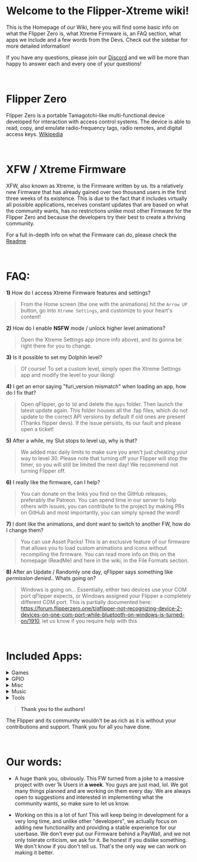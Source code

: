 # Welcome to the Flipper-Xtreme wiki!

This is the Homepage of our Wiki, here you will find some basic info on what the Flipper Zero is, what Xtreme Firmware is, an FAQ section, what apps we include and a few words from the Devs. Check out the sidebar for more detailed information!

If you have any questions, please join our [Discord](https://discord.gg/flipper-xtreme) and we will be more than happy to answer each and every one of your questions!

<br>

# Flipper Zero
Flipper Zero is a portable Tamagotchi-like multi-functional device developed for interaction with access control systems. The device is able to read, copy, and emulate radio-frequency tags, radio remotes, and digital access keys. [Wikipedia](https://en.wikipedia.org/wiki/Flipper_Zero)

<br>

# XFW / Xtreme Firmware
XFW, also known as Xtreme, is the Firmware written by us. Its a relatively new Firmware that has already gained over two thousand users in the first three weeks of its existence. This is due to the fact that it includes virtually all possible applications, receives constant updates that are based on what the community wants, has no restrictions unlike most other Firmware for the Flipper Zero and because the developers try their best to create a thriving community.

For a full in-depth info on what the Firmware can do, please check the [Readme](https://github.com/ClaraCrazy/Flipper-Xtreme#xfw---xtreme-firmware-for-the-flipper-zero)

<br>

# FAQ:
**1)** How do I access Xtreme Firmware features and settings?
> From the Home screen (the one with the animations) hit the `Arrow UP` button, go into `Xtreme Settings`, and customize to your heart's content!

**2)** How do I enable **NSFW** mode / unlock higher level animations?
> Open the Xtreme Settings app (more info above), and its gonna be right there for you to change.

**3)** Is it possible to set my Dolphin level?
> Of course! To set a custom level, simply open the Xtreme Settings app and modify the level to your liking!

**4)** I get an error saying "furi_version mismatch" when loading an app, how do I fix that?
> Open qFlipper, go to `SD` and delete the `Apps` folder. Then launch the latest update again. This folder houses all the .fap files, which do not update to the correct API versions by default if old ones are present (Thanks flipper devs). If the issue persists, its our fault and please open a ticket!

**5)** After a while, my Slut stops to level up, why is that?
> We added max daily limits to make sure you aren't just cheating your way to level 30. Please note that turning off your Flipper will stop the timer, so you will still be limited the next day! We recommend not turning Flipper off.

**6)** I really like the firmware, can I help?
> You can donate on the links you find on the GitHub releases, preferably the Patreon. You can spend time in our server to help others with issues, you can contribute to the project by making PRs on GitHub and most importantly, you can simply spread the word!

**7)** I dont like the animations, and dont want to switch to another FW, how do I change them?
> You can use Asset Packs! This is an exclusive feature of our firmware that allows you to load custom animations and icons without recompiling the firmware. You can read more info on this on the homepage (ReadMe) and here in the wiki, in the File Formats section.

**8)** After an Update / Randomly one day, qFlipper says something like *permission denied*.. Whats going on?
> Windows is going on... Essentially, either two devices use your COM port qFlipper expects, or Windows assigned your Flipper a completely different COM port. This is partially documented here: <https://forum.flipperzero.one/t/qflipper-not-recognizing-device-2-devices-on-one-com-port-while-bluetooth-on-windows-is-turned-on/1910>, let us know if you require help with this

<br>

# Included Apps:

<details>
<summary>Games</summary>

- [2048](https://github.com/eugene-kirzhanov/flipper-zero-2048-game)
- [Arkanoid](https://github.com/DarkFlippers/unleashed-firmware/tree/dev/applications/plugins/arkanoid)
- [Asteroids](https://github.com/SimplyMinimal/FlipperZero-Asteroids)
- [BlackJack](https://github.com/teeebor/flipper_games)
- Multi Dice - In-house
- [Doom](https://github.com/p4nic4ttack/doom-flipper-zero/)
- [Flappy Bird](https://github.com/DroomOne/flipperzero-firmware/tree/dev/applications/flappy_bird)
- [Pong](https://github.com/nmrr/flipperzero-pong)
- [Game 15](https://github.com/x27/flipperzero-game15)
- [Game of Life](https://github.com/tgxn/flipperzero-firmware/blob/dev/applications/game_of_life/game_of_life.c)
- Heap Defence - Author Unknown
- [Mandelbrot Set](https://github.com/Possibly-Matt/flipperzero-firmware-wPlugins)
- [Minesweeper](https://github.com/panki27/minesweeper)
- [Snake Game](https://github.com/flipperdevices/flipperzero-firmware/tree/dev/applications/plugins/snake_game)
- [Solitaire](https://github.com/teeebor/flipper_games)
- [Tamagotchi](https://github.com/DroomOne/flipperzero-tamagotch-p1)
- Tanks
- [Tetris](https://github.com/jeffplang/flipperzero-firmware/tree/tetris_game/applications/tetris_game)
- [Tic Tac Toe](https://github.com/gotnull/flipperzero-firmware-wPlugins/tree/420/applications/plugins/tictactoe_game)
- [Video Poker](https://github.com/PixlEmly/flipperzero-firmware-testing/blob/420/applications/VideoPoker/poker.c)
- [Yatzee](https://github.com/emfleak/flipperzero-yatzee)
- Zombiez

</details>

<details>
<summary>GPIO</summary>

- [[BH1750] Lightmeter](https://github.com/oleksiikutuzov/flipperzero-lightmeter)
- [[BMI160] Air Mouse](https://github.com/ginkage/FlippAirMouse/)
- [[ESP32] WiFi Marauder](https://github.com/0xchocolate/flipperzero-firmware-with-wifi-marauder-companion)
- [[ESP8266] Deauther](https://github.com/Timmotools/flipperzero_esp8266_deautherv2)
- [[ESP8266] IFTTT Virtual Button](https://github.com/Ferrazzi/FlipperZero_IFTTT_Virtual_Button)
- [ESP8266] WiFi (Deauther) v2
- [[GPIO] Flashlight](https://github.com/xMasterX/flipper-flashlight)
- [GPIO] Geiger Counter
- [GPIO] Intervalometer
- [[GPIO] Reader (Aurelic)](https://github.com/aureli1c/flipperzero_GPIO_read)
- [[GPIO] Reader (biotinker)](https://github.com/biotinker/flipperzero-gpioreader)
- [[GPIO] Sentry Safe](https://github.com/H4ckd4ddy/flipperzero-sentry-safe-plugin)
- [[HC-SR] Dist. Sensor](https://github.com/Sanqui/flipperzero-firmware/tree/59656ca5fb644e0d4484259986b86a0b963f323d/applications/hc_sr04)
- [[GPIO] i2c Tools](https://github.com/NaejEL/flipperzero-i2ctools)
- [[NMEA] GPS](https://github.com/ezod/flipperzero-gps)
- [[NRF24] Mouse Jacker](https://github.com/mothball187/flipperzero-nrf24/tree/main/mousejacker)
- [[NRF24] Scanner](https://github.com/vad7/nrf24scan)
- [[NRF24] Sniffer](https://github.com/mothball187/flipperzero-nrf24/tree/main/nrfsniff)
- [[RC2014] ColecoVision](https://github.com/ezod/flipperzero-rc2014-coleco)
- [GPIO] Signal Generator
- [[UART] Echo](https://github.com/flipperdevices/flipperzero-firmware/pull/831)
- [UART] Terminal
- [GPIO] Unitemp
- [WiFi] Scanner
- [[GPIO] Wii EC Analyser](https://github.com/csBlueChip/FlipperZero_WiiEC)

</details>

<details>
<summary>Misc</summary>

- [Authenticator](https://github.com/akopachov/flipper-zero_authenticator)
- [Barcode Generator](https://github.com/McAzzaMan/flipperzero-firmware/tree/UPC-A_Barcode_Generator/applications/barcode_generator)
- Brainfuck
- [Caesar Cipher](https://github.com/panki27/caesar-cipher)
- Calculator - In house / notIntense
- [Clock](https://github.com/kowalski7cc/flipperzero-firmware/tree/clock-v1) / In house
- [Countdown Timer](https://github.com/0w0mewo/fpz_cntdown_timer)
- [Counter](https://github.com/Krulknul/dolphin-counter)
- [Hex Viewer](https://github.com/QtRoS/flipper-zero-hex-viewer)
- [Morse Code](https://github.com/DarkFlippers/unleashed-firmware/pull/144)
- [Multi Converter](https://github.com/theisolinearchip/flipperzero_stuff/tree/main/applications/multi_converter)
- Nightstand Clock
- Orgasmotron
- [Paint](https://github.com/n-o-T-I-n-s-a-n-e)
- Rubik's Cube Scrambler
- [Text Viewer](https://github.com/kowalski7cc/flipper-zero-text-viewer)
- [USB HID Autofire](https://github.com/pbek/usb_hid_autofire)

</details>

<details>
<summary>Music</summary>

- [BPM Tapper](https://github.com/panki27/bpm-tapper)
- [Metronome](https://github.com/panki27/Metronome)
- Music Beeper - Author Unknown
- [Music Player](https://github.com/flipperdevices/flipperzero-firmware/pull/1189)
- [Ocarina](https://github.com/invalidna-me/flipperzero-ocarina)
- [SAM (Software Automatic Mouth)](https://github.com/ctoth/SAM)
- [Tuning Fork](https://github.com/besya/flipperzero-tuning-fork)
- Wav Player - In house
- [Zero Tracker](https://github.com/DrZlo13/flipper-zero-music-tracker)

</details>

<details>
<summary>Tools</summary>

- [Bluetooth Remote](https://github.com/flipperdevices/flipperzero-firmware/pull/1330)
- [CLI-GUI Bridge](https://github.com/ranchordo/flipperzero-cli-bridge)
- [DAP Link](https://github.com/flipperdevices/flipperzero-firmware/pull/1897)
- [Dolphin Backup & Restorer](https://github.com/flipperdevices/flipperzero-firmware/pull/1384)
- [DTMF Dolphin](https://github.com/litui/dtmf_dolphin)
- [iButton Fuzzer](https://github.com/DarkFlippers/unleashed-firmware)
- [NFC Magic](https://github.com/flipperdevices/flipperzero-firmware/pull/1966)
- [Password Generator](https://github.com/anakod/flipper_passgen)
- [PicoPass Reader](https://github.com/flipperdevices/flipperzero-firmware/pull/1366)
- [POCSAG Pager](https://github.com/xMasterX/flipper-pager)
- Pomodoro
- [ProtoView](https://github.com/antirez/protoview)
- QR Code
- [RFID Fuzzer](https://github.com/RogueMaster/flipperzero-firmware-wPlugins/pull/245)
- [Spectrum Analyzer](https://github.com/jolcese/flipperzero-firmware/tree/spectrum/applications/spectrum_analyzer)
- SPI Mem Manager
- [Sub-Ghz Bruteforcer](https://github.com/derskythe/flipperzero-subbrute/tree/master)
- [USB Remote](https://github.com/flipperdevices/flipperzero-firmware/pull/1330)
- Weather Station

</details>

> **Thank you to the authors!**

The Flipper and its community wouldn't be as rich as it is without your contributions and support. Thank you for all you have done.

<br>

# Our words:

- A huge thank you, obviously. This FW turned from a joke to a massive project with over 1k Users in **a week**. You guys are just mad, lol. We got many things planned and are working on them every day. We are always open to suggestions and interested in implementing what the community wants, so make sure to let us know.

- Working on this is a lot of fun! This will keep being in development for a very long time, and unlike other "developers", we actually focus on adding new functionality and providing a stable experience for our userbase. We don't ever put our Firmware behind a PayWall, and we not only tolerate criticism, we ask for it. Be honest if you dislike something. We don't know if you don't tell us. That's the only way we can work on making it better.